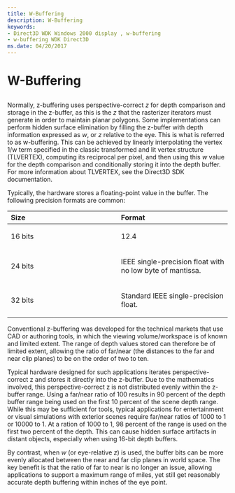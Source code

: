```yaml
---
title: W-Buffering
description: W-Buffering
keywords:
- Direct3D WDK Windows 2000 display , w-buffering
- w-buffering WDK Direct3D
ms.date: 04/20/2017
---
```


# W-Buffering


## <span id="ddk_w_buffering_gg"></span><span id="DDK_W_BUFFERING_GG"></span>


Normally, z-buffering uses perspective-correct *z* for depth comparison and storage in the z-buffer, as this is the *z* that the rasterizer iterators must generate in order to maintain planar polygons. Some implementations can perform hidden surface elimination by filling the z-buffer with depth information expressed as *w*, or *z* relative to the eye. This is what is referred to as w-buffering. This can be achieved by linearly interpolating the vertex 1/w term specified in the classic transformed and lit vertex structure (TLVERTEX), computing its reciprocal per pixel, and then using this *w* value for the depth comparison and conditionally storing it into the depth buffer. For more information about TLVERTEX, see the Direct3D SDK documentation.

Typically, the hardware stores a floating-point value in the buffer. The following precision formats are common:

<table>
<colgroup>
<col width="50%" />
<col width="50%" />
</colgroup>
<thead>
<tr class="header">
<th align="left">Size</th>
<th align="left">Format</th>
</tr>
</thead>
<tbody>
<tr class="odd">
<td align="left"><p>16 bits</p></td>
<td align="left"><p>12.4</p></td>
</tr>
<tr class="even">
<td align="left"><p>24 bits</p></td>
<td align="left"><p>IEEE single-precision float with no low byte of mantissa.</p></td>
</tr>
<tr class="odd">
<td align="left"><p>32 bits</p></td>
<td align="left"><p>Standard IEEE single-precision float.</p></td>
</tr>
</tbody>
</table>

 

Conventional z-buffering was developed for the technical markets that use CAD or authoring tools, in which the viewing volume/workspace is of known and limited extent. The range of depth values stored can therefore be of limited extent, allowing the ratio of far/near (the distances to the far and near clip planes) to be on the order of two to ten.

Typical hardware designed for such applications iterates perspective-correct z and stores it directly into the z-buffer. Due to the mathematics involved, this perspective-correct z is not distributed evenly within the z-buffer range. Using a far/near ratio of 100 results in 90 percent of the depth buffer range being used on the first 10 percent of the scene depth range. While this may be sufficient for tools, typical applications for entertainment or visual simulations with exterior scenes require far/near ratios of 1000 to 1 or 10000 to 1. At a ration of 1000 to 1, 98 percent of the range is used on the first two percent of the depth. This can cause hidden surface artifacts in distant objects, especially when using 16-bit depth buffers.

By contrast, when *w* (or eye-relative *z*) is used, the buffer bits can be more evenly allocated between the near and far clip planes in world space. The key benefit is that the ratio of far to near is no longer an issue, allowing applications to support a maximum range of miles, yet still get reasonably accurate depth buffering within inches of the eye point.

 

 





